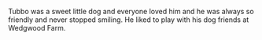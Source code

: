 [category]: <> (Philosophy)
[date]: <> (2021/07/11)
[title]: <> (Tubbo)
Tubbo was a sweet little dog
               and everyone loved him and he was always so friendly and never stopped smiling. He liked to play with his dog friends at Wedgwood Farm.
